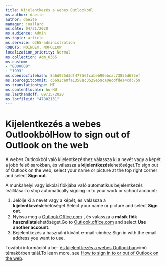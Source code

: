 ```yaml
---
title: Kijelentkezés a webes Outlookból
ms.author: daeite
author: daeite
manager: joallard
ms.date: 04/21/2020
ms.audience: Admin
ms.topic: article
ms.service: o365-administration
ROBOTS: NOINDEX, NOFOLLOW
localization_priority: Normal
ms.collection: Adm_O365
ms.custom:
- "8000008"
- "1993"
ms.openlocfilehash: 8a6d925d3df47756fcabeb90ebcac73855d675ef
ms.sourcegitcommit: c6692ce0fa1358ec3529e59ca0ecdfdea4cdc759
ms.translationtype: MT
ms.contentlocale: hu-HU
ms.lasthandoff: 09/15/2020
ms.locfileid: "47802131"
---
```

# <a name="how-to-sign-out-of-outlook-on-the-web"></a><span data-ttu-id="183c5-102">Kijelentkezés a webes Outlookból</span><span class="sxs-lookup"><span data-stu-id="183c5-102">How to sign out of Outlook on the web</span></span>

<span data-ttu-id="183c5-103">A webes Outlookból való kijelentkezéshez válassza ki a nevét vagy a képét a jobb felső sarokban, és válassza a **kijelentkezés**lehetőséget.</span><span class="sxs-lookup"><span data-stu-id="183c5-103">To sign out of Outlook on the web, select your name or picture at the top right corner and select **Sign out**.</span></span>

<span data-ttu-id="183c5-104">A munkahelyi vagy iskolai fiókjába való automatikus bejelentkezés leállítása:</span><span class="sxs-lookup"><span data-stu-id="183c5-104">To stop automatically signing in to your work or school account:</span></span>

1. <span data-ttu-id="183c5-105">Jelölje ki a nevét vagy a képét, és válassza a **kijelentkezés**lehetőséget.</span><span class="sxs-lookup"><span data-stu-id="183c5-105">Select your name or picture and select **Sign out**.</span></span>
1. <span data-ttu-id="183c5-106">Nyissa meg a [Outlook.Office.com](https://outlook.office.com/) , és válassza a **másik fiók használata**lehetőséget.</span><span class="sxs-lookup"><span data-stu-id="183c5-106">Go to [Outlook.office.com](https://outlook.office.com/) and select **Use another account**.</span></span>
1. <span data-ttu-id="183c5-107">Bejelentkezés a használni kívánt e-mail-címhez.</span><span class="sxs-lookup"><span data-stu-id="183c5-107">Sign in with the email address you want to use.</span></span>

<span data-ttu-id="183c5-108">További információt a be- [és kijelentkezés a webes Outlookban](https://support.office.com/article/763fab4d-0138-4814-b450-37fc286bcb79)című témakörben talál.</span><span class="sxs-lookup"><span data-stu-id="183c5-108">To learn more, see [How to sign in to or out of Outlook on the web](https://support.office.com/article/763fab4d-0138-4814-b450-37fc286bcb79).</span></span>